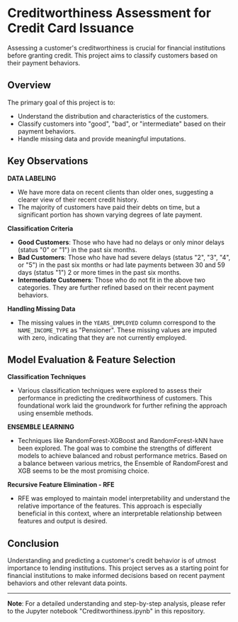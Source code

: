 # Creditworthiness Assessment for Credit Card Issuance

Assessing a customer's creditworthiness is crucial for financial institutions before granting credit. This project aims to classify customers based on their payment behaviors.

## Overview

The primary goal of this project is to:
- Understand the distribution and characteristics of the customers.
- Classify customers into "good", "bad", or "intermediate" based on their payment behaviors.
- Handle missing data and provide meaningful imputations.

## Key Observations

**DATA LABELING**
- We have more data on recent clients than older ones, suggesting a clearer view of their recent credit history.
- The majority of customers have paid their debts on time, but a significant portion has shown varying degrees of late payment.
  
**Classification Criteria**
- **Good Customers**: Those who have had no delays or only minor delays (status "0" or "1") in the past six months.
- **Bad Customers**: Those who have had severe delays (status "2", "3", "4", or "5") in the past six months or had late payments between 30 and 59 days (status "1") 2 or more times in the past six months.
- **Intermediate Customers**: Those who do not fit in the above two categories. They are further refined based on their recent payment behaviors.

**Handling Missing Data**
- The missing values in the `YEARS_EMPLOYED` column correspond to the `NAME_INCOME_TYPE` as "Pensioner". These missing values are imputed with zero, indicating that they are not currently employed.

## Model Evaluation & Feature Selection

**Classification Techniques**
- Various classification techniques were explored to assess their performance in predicting the creditworthiness of customers. This foundational work laid the groundwork for further refining the approach using ensemble methods.

**ENSEMBLE LEARNING**
- Techniques like RandomForest-XGBoost and RandomForest-kNN have been explored. The goal was to combine the strengths of different models to achieve balanced and robust performance metrics. Based on a balance between various metrics, the Ensemble of RandomForest and XGB seems to be the most promising choice.

**Recursive Feature Elimination - RFE**
- RFE was employed to maintain model interpretability and understand the relative importance of the features. This approach is especially beneficial in this context, where an interpretable relationship between features and output is desired.

## Conclusion

Understanding and predicting a customer's credit behavior is of utmost importance to lending institutions. This project serves as a starting point for financial institutions to make informed decisions based on recent payment behaviors and other relevant data points.

---

**Note**: For a detailed understanding and step-by-step analysis, please refer to the Jupyter notebook "Creditworthiness.ipynb" in this repository.
